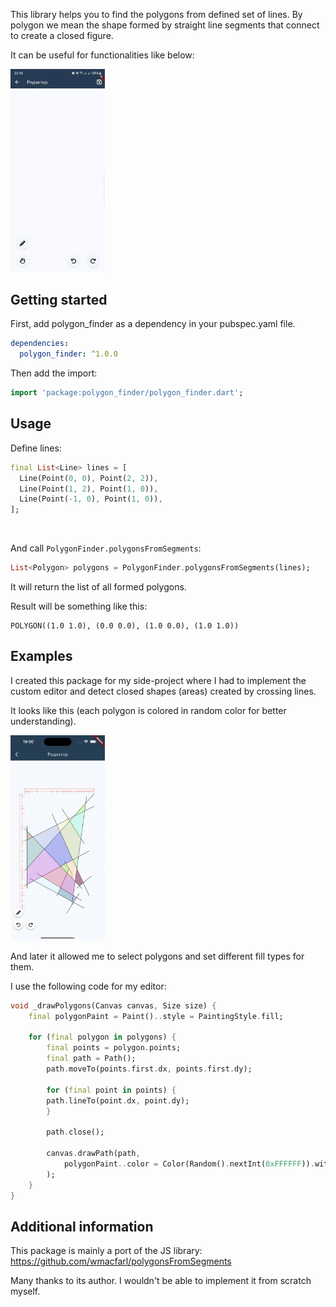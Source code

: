 This library helps you to find the polygons from defined set of lines. By polygon we mean the shape formed by straight line segments that connect to create a closed figure. 

It can be useful for functionalities like below:

<img src="https://github.com/xommmax/polygon_finder/raw/f0d37f675f54b35d73387d949616a5b2e9bb6429/assets/polygons_example.gif" alt="Logo" width="30%"/>

## Getting started

First, add polygon_finder as a dependency in your pubspec.yaml file.

```yaml
dependencies:
  polygon_finder: ^1.0.0
```

Then add the import:

```dart
import 'package:polygon_finder/polygon_finder.dart';
```

## Usage

Define lines:

```dart
final List<Line> lines = [
  Line(Point(0, 0), Point(2, 2)),
  Line(Point(1, 2), Point(1, 0)),
  Line(Point(-1, 0), Point(1, 0)),
];
```
<br>

And call `PolygonFinder.polygonsFromSegments`:

```dart
List<Polygon> polygons = PolygonFinder.polygonsFromSegments(lines);
```

It will return the list of all formed polygons.

Result will be something like this: 
```
POLYGON((1.0 1.0), (0.0 0.0), (1.0 0.0), (1.0 1.0))
```

## Examples

I created this package for my side-project where I had to implement the custom editor and detect closed shapes (areas) created by crossing lines.

It looks like this (each polygon is colored in random color for better understanding).

<img src="https://github.com/xommmax/polygon_finder/raw/f0d37f675f54b35d73387d949616a5b2e9bb6429/assets/screenshot1.png" alt="Logo" width="30%"/>


And later it allowed me to select polygons and set different fill types for them.



I use the following code for my editor:

```dart
void _drawPolygons(Canvas canvas, Size size) {
    final polygonPaint = Paint()..style = PaintingStyle.fill;

    for (final polygon in polygons) {
        final points = polygon.points;
        final path = Path();
        path.moveTo(points.first.dx, points.first.dy);

        for (final point in points) {
        path.lineTo(point.dx, point.dy);
        }

        path.close();

        canvas.drawPath(path,
            polygonPaint..color = Color(Random().nextInt(0xFFFFFF)).withOpacity(0.3),
        );
    }
}
```


## Additional information

This package is mainly a port of the JS library: 
https://github.com/wmacfarl/polygonsFromSegments

Many thanks to its author. I wouldn't be able to implement it from scratch myself.
